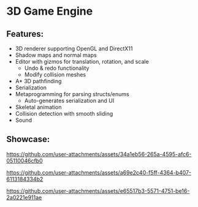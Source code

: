 # 3D Game Engine

## Features:
- 3D renderer supporting OpenGL and DirectX11
- Shadow maps and normal maps
- Editor with gizmos for translation, rotation, and scale
  - Undo & redo functionality
  - Modify collision meshes
- A* 3D pathfinding
- Serialization
- Metaprogramming for parsing structs/enums
  - Auto-generates serialization and UI
- Skeletal animation
- Collision detection with smooth sliding
- Sound
## Showcase:


https://github.com/user-attachments/assets/34a1eb56-265a-4595-afc6-05110046cfb0



https://github.com/user-attachments/assets/a69e2c40-f5ff-4364-b407-6113184334b2



https://github.com/user-attachments/assets/e65517b3-5571-4751-be16-2a0221e911ae

